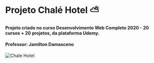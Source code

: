# Projeto Chalé Hotel :partly_sunny:

#### Projeto criado no curso Desenvolvimento Web Completo 2020 - 20 cursos + 20 projetos, da plataforma Udemy.

#### Professor: Jamilton Damasceno

![Chale Hotel](https://user-images.githubusercontent.com/73860240/103569643-6f133700-4ea6-11eb-94e9-368d75f15ee9.png)
